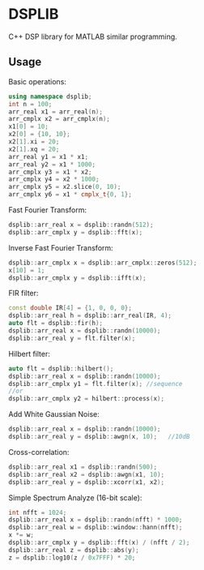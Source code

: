 # DSPLIB

C++ DSP library for MATLAB similar programming.

## Usage

Basic operations:
```cpp
using namespace dsplib;
int n = 100;
arr_real x1 = arr_real(n);
arr_cmplx x2 = arr_cmplx(n);
x1[0] = 10;
x2[0] = {10, 10};
x2[1].xi = 20;
x2[1].xq = 20;
arr_real y1 = x1 * x1;
arr_real y2 = x1 * 1000;
arr_cmplx y3 = x1 * x2;
arr_cmplx y4 = x2 * 1000;
arr_cmplx y5 = x2.slice(0, 10);
arr_cmplx y6 = x1 * cmplx_t{0, 1};
```

Fast Fourier Transform:
```cpp
dsplib::arr_real x = dsplib::randn(512);
dsplib::arr_cmplx y = dsplib::fft(x);
```

Inverse Fast Fourier Transform:
```cpp
dsplib::arr_cmplx x = dsplib::arr_cmplx::zeros(512);
x[10] = 1;
dsplib::arr_cmplx y = dsplib::ifft(x);
```

FIR filter:
```cpp 
const double IR[4] = {1, 0, 0, 0};
dsplib::arr_real h = dsplib::arr_real(IR, 4);
auto flt = dsplib::fir(h);
dsplib::arr_real x = dsplib::randn(10000);
dsplib::arr_real y = flt.filter(x);
```

Hilbert filter:
```cpp
auto flt = dsplib::hilbert();
dsplib::arr_real x = dsplib::randn(10000);
dsplib::arr_cmplx y1 = flt.filter(x); //sequence
//or
dsplib::arr_cmplx y2 = hilbert::process(x);
```

Add White Gaussian Noise:
```cpp
dsplib::arr_real x = dsplib::randn(10000);
dsplib::arr_real y = dsplib::awgn(x, 10);   //10dB
```

Cross-correlation:
```cpp
dsplib::arr_real x1 = dsplib::randn(500);
dsplib::arr_real x2 = dsplib::awgn(x1, 10);
dsplib::arr_real y = dsplib::xcorr(x1, x2);
```

Simple Spectrum Analyze (16-bit scale):
```cpp
int nfft = 1024;
dsplib::arr_real x = dsplib::randn(nfft) * 1000;
dsplib::arr_real w = dsplib::window::hann(nfft);
x *= w;
dsplib::arr_cmplx y = dsplib::fft(x) / (nfft / 2);
dsplib::arr_real z = dsplib::abs(y);
z = dsplib::log10(z / 0x7FFF) * 20;
```
